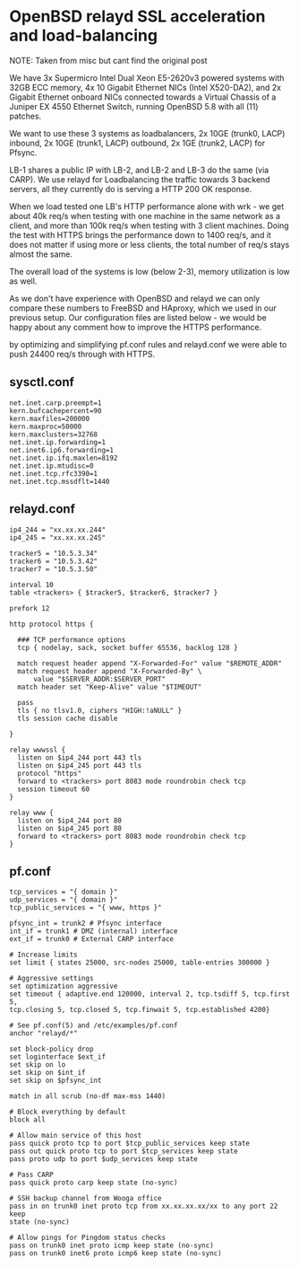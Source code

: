 # OpenBSD relayd SSL acceleration and load-balancing
NOTE: Taken from misc but cant find the original post

We have 3x Supermicro Intel Dual Xeon E5-2620v3 powered systems with 32GB ECC
memory, 4x 10 Gigabit Ethernet NICs (Intel X520-DA2), and 2x Gigabit Ethernet
onboard NICs connected towards a Virtual Chassis of a Juniper EX 4550 Ethernet
Switch, running OpenBSD 5.8 with all (11) patches.

We want to use these 3 systems as loadbalancers, 2x 10GE (trunk0, LACP)
inbound, 2x 10GE (trunk1, LACP) outbound, 2x 1GE (trunk2, LACP) for Pfsync.

LB-1 shares a public IP with LB-2, and LB-2 and LB-3 do the same (via CARP). We
use relayd for Loadbalancing the traffic towards 3 backend servers, all they
currently do is serving a HTTP 200 OK response.

When we load tested one LB's HTTP performance alone with wrk - we get about
40k req/s when testing with one machine in the same network as a client, and
more than 100k req/s when testing with 3 client machines. Doing the test with
HTTPS brings the performance down to 1400 req/s, and it does not matter if
using more or less clients, the total number of req/s stays almost the same.

The overall load of the systems is low (below 2-3), memory utilization is
low as well.

As we don't have experience with OpenBSD and relayd we can only compare
these numbers to FreeBSD and HAproxy, which we used in our previous setup. Our
configuration files are listed below - we would be happy about any comment
how to improve the HTTPS performance.

by optimizing and simplifying pf.conf rules and relayd.conf we were able to
push 24400 req/s through with HTTPS.

## sysctl.conf
```
net.inet.carp.preempt=1
kern.bufcachepercent=90
kern.maxfiles=200000
kern.maxproc=50000
kern.maxclusters=32768
net.inet.ip.forwarding=1
net.inet6.ip6.forwarding=1
net.inet.ip.ifq.maxlen=8192
net.inet.ip.mtudisc=0
net.inet.tcp.rfc3390=1
net.inet.tcp.mssdflt=1440
```

## relayd.conf
```
ip4_244 = "xx.xx.xx.244"
ip4_245 = "xx.xx.xx.245"

tracker5 = "10.5.3.34"
tracker6 = "10.5.3.42"
tracker7 = "10.5.3.50"

interval 10
table <trackers> { $tracker5, $tracker6, $tracker7 }

prefork 12

http protocol https {

  ### TCP performance options
  tcp { nodelay, sack, socket buffer 65536, backlog 128 }

  match request header append "X-Forwarded-For" value "$REMOTE_ADDR"
  match request header append "X-Forwarded-By" \
      value "$SERVER_ADDR:$SERVER_PORT"
  match header set "Keep-Alive" value "$TIMEOUT"

  pass
  tls { no tlsv1.0, ciphers "HIGH:!aNULL" }
  tls session cache disable

}

relay wwwssl {
  listen on $ip4_244 port 443 tls
  listen on $ip4_245 port 443 tls
  protocol "https"
  forward to <trackers> port 8083 mode roundrobin check tcp
  session timeout 60
}

relay www {
  listen on $ip4_244 port 80
  listen on $ip4_245 port 80
  forward to <trackers> port 8083 mode roundrobin check tcp
}

```

## pf.conf
```
tcp_services = "{ domain }"
udp_services = "{ domain }"
tcp_public_services = "{ www, https }"

pfsync_int = trunk2 # Pfsync interface
int_if = trunk1 # DMZ (internal) interface
ext_if = trunk0 # External CARP interface

# Increase limits
set limit { states 25000, src-nodes 25000, table-entries 300000 }

# Aggressive settings
set optimization aggressive
set timeout { adaptive.end 120000, interval 2, tcp.tsdiff 5, tcp.first 5,
tcp.closing 5, tcp.closed 5, tcp.finwait 5, tcp.established 4200}

# See pf.conf(5) and /etc/examples/pf.conf
anchor "relayd/*"

set block-policy drop
set loginterface $ext_if
set skip on lo
set skip on $int_if
set skip on $pfsync_int

match in all scrub (no-df max-mss 1440)

# Block everything by default
block all

# Allow main service of this host
pass quick proto tcp to port $tcp_public_services keep state
pass out quick proto tcp to port $tcp_services keep state
pass proto udp to port $udp_services keep state

# Pass CARP
pass quick proto carp keep state (no-sync)

# SSH backup channel from Wooga office
pass in on trunk0 inet proto tcp from xx.xx.xx.xx/xx to any port 22 keep
state (no-sync)

# Allow pings for Pingdom status checks
pass on trunk0 inet proto icmp keep state (no-sync)
pass on trunk0 inet6 proto icmp6 keep state (no-sync)
```